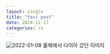 ```yaml
---
layout: single
title: "test post"
date: 2024-11-17
categories: rs
---
```

![2022-01-08](https://github.com/user-attachments/assets/a344c592-acb6-4060-84e8-2085a3989ef3)
롤체에서 다이아 갔던 이미지
